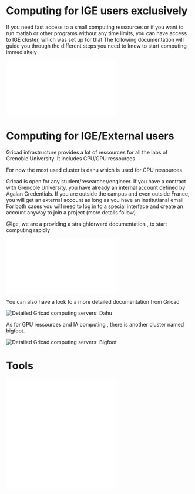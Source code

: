 
# Computing for IGE users exclusively

If you need fast access to a small computing ressources or if you want to run matlab or other programs without any time limits, you can have access to IGE cluster, which was set up for that
The following documentation will guide you through the different steps you need to know to start computing immedialtely
 
![Ige computing servers](./clusters/Ige/ige-calcul1.md)

# Computing for IGE/External users

Gricad infrastructure provides a lot of ressources for all the labs of Grenoble University. It includes CPU/GPU ressources

For now the most used cluster is dahu which is used for CPU ressources

Gricad is open for any student/researcher/engineer. If you have a contract with Grenoble University, you have already an internal account defined by Agalan Credentials. If you are outside the campus and even outside France, you will get an external account as long as you have an institutianal email
For both cases you will need to log in to a special interface and create an account anyway to join a project (more details follow)

@Ige, we are a providing a straighforward documentation , to start computing rapidly

![Gricad computing servers: Dahu](./clusters/Gricad/dahu.md)

You can also have a look to a more detailed documentation from Gricad

![Detailed Gricad computing servers: Dahu](https://gricad-doc.univ-grenoble-alpes.fr/hpc/)

As for GPU ressources and IA computing  , there is another cluster named bigfoot. 

![Detailed Gricad computing servers: Bigfoot](https://gricad-doc.univ-grenoble-alpes.fr/hpc/joblaunch/job_gpu/)


# Tools 

![Using vscode to connect to Gricad cluster](./clusters/Tools/vscode.md)
![Using micromamba to set up your python environement](./clusters/Tools/micromamba.md)

